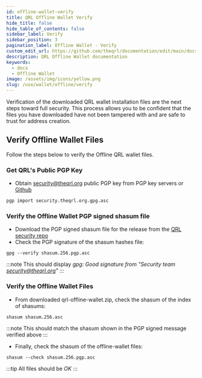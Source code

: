 ```yaml
---
id: offline-wallet-verify
title: QRL Offline Wallet Verify
hide_title: false
hide_table_of_contents: false
sidebar_label: Verify
sidebar_position: 3
pagination_label: Offline Wallet - Verify
custom_edit_url: https://github.com/theqrl/documentation/edit/main/docs/Use/Wallet/Offline/verify-offline-wallet.md
description: QRL Offline Wallet documentation
keywords:
  - docs
  - Offline Wallet
image: /assets/img/icons/yellow.png
slug: /use/wallet/offline/verify
---
```


Verification of the downloaded QRL wallet installation files are the next steps toward full security. This process allows you to be confident that the files you have downloaded have not been tampered with and are safe to trust for address creation.


## Verify Offline Wallet Files

Follow the steps below to verify the Offline QRL wallet files.

### **Get QRL's Public PGP Key**

- Obtain security@theqrl.org public PGP key from PGP key servers or [Github](https://raw.githubusercontent.com/theQRL/security/master/security.theqrl.org.gpg.asc)

```bash
pgp import security.theqrl.org.gpg.asc
```

### **Verify the Offline Wallet PGP signed shasum file**

- Download the PGP signed shasum file for the release from the [QRL security repo](https://github.com/theQRL/security/tree/master/offline-wallet-generator)
- Check the PGP signature of the shasum hashes file:

```
gpg --verify shasum.256.pgp.asc
```

:::note This should display _gpg: Good signature from "Security team <security@theqrl.org>"_
:::

### **Verify the Offline Wallet Files**

- From downloaded qrl-offline-wallet.zip, check the shasum of the index of shasums:

```
shasum shasum.256.asc
```
:::note This should match the shasum shown in the PGP signed message verified above
:::

- Finally, check the shasum of the offline-wallet files:

```
shasum --check shasum.256.pgp.asc
```
:::tip All files should be _OK_
:::
